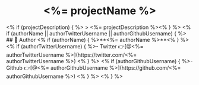 <h1 align="center"><%= projectName %></h1>
<% if (projectDescription) { %>
> <%= projectDescription %><% } %>
<% if (authorName || authorTwitterUsername || authorGithubUsername) { %>
## 👤 Author
<% if (authorName) { %>**<%= authorName %>**<% } %>
<% if (authorTwitterUsername) { %>- Twitter 👉[@<%= authorTwitterUsername %>](https://twitter.com/<%= authorTwitterUsername %>) <% } %>
<% if (authorGithubUsername) { %>- Github 👉[@<%= authorGithubUsername %>](https://github.com/<%= authorGithubUsername %>) <% } %>
<% } %>